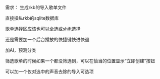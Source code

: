 需求：
生成rkb的导入歌单文件

直接操纵rkb的sqlite数据库

歌单选择区应该也可以全选或shift选择

还是需要加一个后台播放的快捷键快进快退

加AI，预测分类

筛选歌单的时候如果一个都没筛选到，可以在恰当的位置显示“立即创建”按钮

可以加一个仅对选中的声音去除的导入可选项